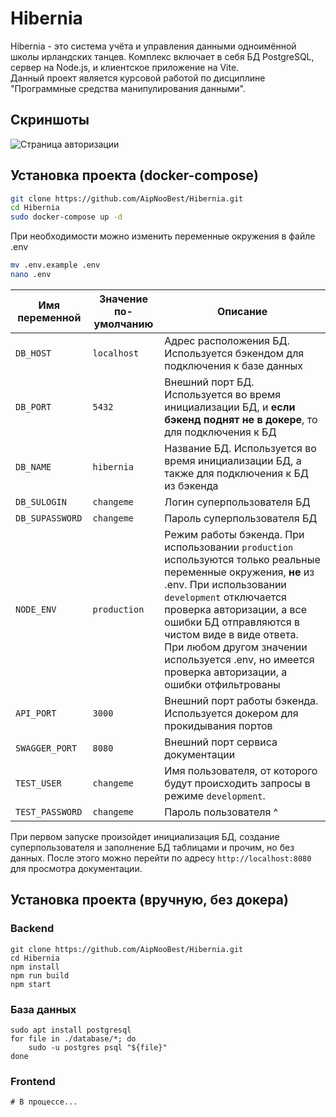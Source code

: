# Hibernia
Hibernia - это система учёта и управления данными одноимённой школы ирландских танцев.
Комплекс включает в себя БД PostgreSQL, сервер на Node.js, и клиентское приложение на Vite. \
Данный проект является курсовой работой по дисциплине "Программные средства манипулирования данными".

## Скриншоты
![Страница авторизации](https://user-images.githubusercontent.com/47401054/208711085-ec5452ec-0f06-42a8-8f89-846cf6fae059.png)

[//]: # (![Главная страница]&#40;&#41;)

## Установка проекта (docker-compose)
```bash
git clone https://github.com/AipNooBest/Hibernia.git
cd Hibernia
sudo docker-compose up -d
```
При необходимости можно изменить переменные окружения в файле .env
```bash
mv .env.example .env
nano .env
```
| Имя переменной  | Значение по-умолчанию | Описание                                                                                                                                                                                                                                                                                                                                                 |
|-----------------|-----------------------|----------------------------------------------------------------------------------------------------------------------------------------------------------------------------------------------------------------------------------------------------------------------------------------------------------------------------------------------------------|
| `DB_HOST`       | `localhost`           | Адрес расположения БД. Используется бэкендом для подключения к базе данных                                                                                                                                                                                                                                                                               |
| `DB_PORT`       | `5432`                | Внешний порт БД. Используется во время инициализации БД, и **если бэкенд поднят не в докере**, то для подключения к БД                                                                                                                                                                                                                                   |
| `DB_NAME`       | `hibernia`            | Название БД. Используется во время инициализации БД, а также для подключения к БД из бэкенда                                                                                                                                                                                                                                                             |
| `DB_SULOGIN`    | `changeme`            | Логин суперпользователя БД                                                                                                                                                                                                                                                                                                                               |
| `DB_SUPASSWORD` | `changeme`            | Пароль суперпользователя БД                                                                                                                                                                                                                                                                                                                              |
| `NODE_ENV`      | `production`          | Режим работы бэкенда. При использовании `production` используются только реальные переменные окружения, **не** из .env. При использовании `development` отключается проверка авторизации, а все ошибки БД отправляются в чистом виде в виде ответа. При любом другом значении используется .env, но имеется проверка авторизации, а ошибки отфильтрованы |
| `API_PORT`      | `3000`                | Внешний порт работы бэкенда. Используется докером для прокидывания портов                                                                                                                                                                                                                                                                                |
| `SWAGGER_PORT`  | `8080`                | Внешний порт сервиса документации                                                                                                                                                                                                                                                                                                                        |
| `TEST_USER`     | `changeme`            | Имя пользователя, от которого будут происходить запросы в режиме `development`.                                                                                                                                                                                                                                                                          |
| `TEST_PASSWORD` | `changeme`            | Пароль пользователя ^                                                                                                                                                                                                                                                                                                                                    |

При первом запуске произойдет инициализация БД, создание суперпользователя и заполнение БД таблицами и прочим, но без данных. После этого можно перейти по адресу `http://localhost:8080` для просмотра документации.

## Установка проекта (вручную, без докера)
### Backend
```
git clone https://github.com/AipNooBest/Hibernia.git
cd Hibernia
npm install
npm run build
npm start
```
### База данных
```
sudo apt install postgresql
for file in ./database/*; do
    sudo -u postgres psql "${file}"
done
```
### Frontend
```
# В процессе...
```